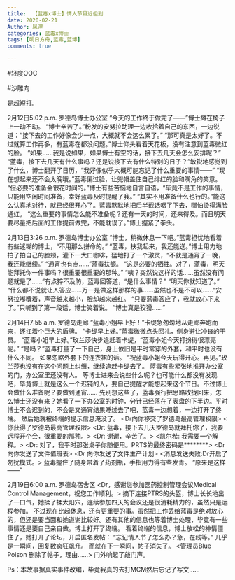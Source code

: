 ```yaml
---
title:  【蓝毒x博士】情人节虽迟但到
date: 2020-02-21
Author: 凤涅
categories: 蓝毒x博士
tags: [明日方舟,蓝毒,蓝博]
comments: true

---
```


\#轻度OOC

\#沙雕向


是超短打。

2月12日5:02 p.m. 罗德岛博士办公室
“今天的工作终于做完了——”博士瘫在椅子上一动不动。
“博士辛苦了。”粉发的安努拉助理一边收拾着自己的东西，一边说道：“接下去的工作好像会少一点，大概就不会这么累了。”
“那可真是太好了。不过就算工作再多，有蓝毒在都没问题。”博士仰头看着天花板，没有注意到蓝毒微红的脸。
“如果……我是说如果，如果博士有空的话，接下去几天会怎么安排呢？”
“蓝毒，接下去几天有什么事吗？还是说接下去有什么特别的日子？”敏锐地感觉到了什么，博士翻开了日历，“我好像似乎大概可能忘记了什么重要的事情——”
“现在想起来还不会太晚哦。”蓝毒偏过脸，让兜帽盖住自己绯红的脸和嘴角的笑意。
“但必要的准备会很花时间的。”博士有些苦恼地自言自语，“毕竟不是工作的事情，只能用空闲时间准备，幸好蓝毒及时提醒了我。”
“其实不用准备什么也行的。”能这么认真地对待，就已经很开心了。蓝毒默默地把后半截话咽了下去，哪怕烫得满脸通红。
“这么重要的事情怎么能不准备呢？还有一天的时间，还来得及。而且明天要尽量把后面的工作提前做完，不能耽误了。”博士握紧了拳头。

2月13日3:26 p.m. 罗德岛博士办公室
“博士，稍微休息一下吧。”蓝毒担忧地看着有些迷糊的博士，“不用那么拼命的。”
“蓝毒，扶我起来，我还能送。”博士用力地拍了拍自己的脸颊，灌下一大口咖啡，猛地打了一个激灵，“不就是通宵了一晚，我还能继续。”
“通宵也有点……”蓝毒扶额。
“这是必要的牺牲。对了，蓝毒，明天能拜托你一件事吗？很重要很重要的那种。”
“咦？突然说这样的话……虽然没有问题就是了……”有点猝不及防，蓝毒回答道，“是什么事情？”
“明天你就知道了。”
“什么都不说就让人答应……万一是做这样那样的事……虽然也不是不可以……”安努拉嘟囔着，声音越来越小，脸却越来越红。
“只要蓝毒答应了，我就放心下来了。”只听到了第一段话，博士笑着说。
“博士真是狡猾……”

2月14日7:55 a.m. 罗德岛走廊
“蓝毒小姐早上好！”卡缇急匆匆地从走廊奔跑而来，还扛着个巨大的盾牌。
“卡缇早上好。”蓝毒微微点头回礼，侧身避让冲锋的干员。
“蓝毒小姐早上好。”玫兰莎快步追赶着卡缇，“蓝毒小姐今天打扮得很漂亮呢。”
“是吗？”蓝毒打量了一下自己，身上依旧是平时常穿的外套，和平时也没有什么不同。
如果忽略外套下的连衣裙的话。
“祝蓝毒小姐今天玩得开心。再见。”玫兰莎也没有在这个问题上纠缠，继续追赶卡缇去了。
蓝毒有些紧张地推开办公室的门，办公室里还没有人。
等博士进来会说些什么呢？也可能什么都没有发现吧，毕竟博士就是这么一个迟钝的人，要自己提醒才能想起来这个节日。不过博士会做什么准备呢？要做到通宵……
先别想这些了，蓝毒强行把思路收拢回来，怎么博士还没有来？她看了一下办公室的时钟，分针已经落在了表盘的下半边。平时博士不会迟到的，不会是又通宵结果睡过去了吧，蓝毒一边想着，一边打开了终端。
然后她就被终端的提示信息淹没了。
&lt;Dr向你移交了罗德岛最高管理权限&gt;
&lt;你获得了罗德岛最高管理权限&gt;
&lt;Dr: 蓝毒，接下去几天罗德岛就拜托你了，我要远程开个会，很重要的那种。&gt;
&lt;Dr: 谢谢，辛苦了。&gt;
&lt;凯尔希: 我需要一个解释。&gt;
&lt;Dr: 对了，我平时那张桌子你随便用。PRTS的最终密码是********&gt;
&lt;Dr 向你发送了文件值班表&gt;
&lt;Dr 向你发送了文件生产计划&gt;
&lt;消息发送失败:Dr开启了勿扰模式。&gt;
蓝毒握住了随身带着了药剂瓶，手指用力得有些发青。
“原来是这样——”

2月19日6:00 a.m. 罗德岛宿舍区
&lt;Dr，感谢您参加医药控制管理会议Medical Control Management，祝您工作顺利。&gt;
摘下连接PTRS的头盔，博士长长地出了一口气，她揉了揉太阳穴，连续参加四天的会议还是很消耗精力的，虽然只是远程参加。
不过现在比起休息，还有更重要的事。虽然把工作丢给蓝毒是绝对放心的，但还是要当面和她道谢比较好。还有其他的信息也等着博士处理，毕竟有一些事情还是要自己亲自做。博士打开了终端。
看着终端的信息，博士放松的神情僵住了，她打开了论坛，开启匿名发帖：
“忘记情人节了怎么办？急，在线等。”
几乎是一瞬间，回复数疯狂飙升。
而就在下一瞬间，帖子消失了。
&lt;管理员Blue Poison 删除了帖子，理由……&gt;
门外响起了敲门声。

Ps：本故事据真实事件改编，毕竟我真的去打MCM然后忘记了写文……